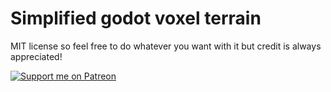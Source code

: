 # Simplified godot voxel terrain
 
MIT license so feel free to do whatever you want with it but credit is always appreciated!

[![Support me on Patreon](https://img.shields.io/endpoint.svg?url=https%3A%2F%2Fshieldsio-patreon.vercel.app%2Fapi%3Fusername%3Dxen42%26type%3Dpatrons&style=for-the-badge)](https://patreon.com/xen42)
